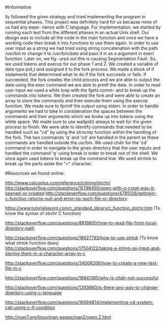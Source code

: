 #Information 

lly followed the given strategy and tried implementing the program in sequential
 phases. This project was definitely hard for us because none of us had any expe-
 rience with C language. For implementation, we started by running each test 
 from the different phases in an actual Unix shell. Our design was to include 
 all the code in the main function and once we have a working code then break 
 it into functions to use them again. In order to use user input as a string we
 had tried using string concatenation with the path /usr/bin to change it to 
 /usr/bin/date and pass it in as a argument in execl function. Later on, we fig-
 ured out this is causing Segmentation Fault. So, we used tokens and execvp for
 our phase 1 and 2. We created a variable of data type pid_t and assigned it to
 the fork process. We made a block of if statements that determined what to do
 if the fork succeeds or fails. If succeeded, the fork creates the child process
and we are able to output the date using the exec command we are able to printf
the date. In order to read user input we used a while loop with the fgets comm-
and to break up the commands into tokens. We then created the fork and were able
to create an array to store the commands and then execute them using the execvp
function. We made sure to fprintf the output using stderr. In order to handle
arguments we had to take in consideration the spaces between the commands and
their arguments which we broke up into tokens using the white space. We made
sure to use waitpid() always to wait for the given process to finish. We were
able to identify commands that needed to be handled such as "cd" by using the
strncmp function within the handling of the fork. The two commands 'q' and 'cd'
are handled in the parent as these commands are handled outside the usr/bin. We
used chdir for the 'cd' command in order to navigate to the given directory that
the user inputs and handled the command 'q' using break in order to break out of
the shell. We once again used tokens to break up the command line. We used 
strntok to break up the parts aside the ">" character. 	

#Resources we found online:

http://www.cplusplus.com/reference/cstring/strchr/ 
http://stackoverflow.com/questions/15798450/open-with-o-creat-was-it-opened-or-created
http://stackoverflow.com/questions/4785126/getlogin-c-function-returns-null-and-error-no-such-file-or-directory

https://www.tutorialspoint.com/c_standard_library/c_function_strchr.htm
(To know the syntax of strchr C function)

http://stackoverflow.com/questions/8819800/how-to-read-file-from-local-directory-path

http://stackoverflow.com/questions/18927793/how-to-use-strtok
(To know what strtok function does)
http://stackoverflow.com/questions/17504122/taking-a-string-as-input-and-storing-them-in-a-character-array-in-c

http://stackoverflow.com/questions/34008206/how-to-create-a-new-text-file-in-c

http://stackoverflow.com/questions/16841365/why-is-chdir-not-successful

http://stackoverflow.com/questions/1293660/is-there-any-way-to-change-directory-using-c-language

http://stackoverflow.com/questions/16094814/implementing-cd-system-call-using-c-if-condition

http://man7.org/linux/man-pages/man2/open.2.html
